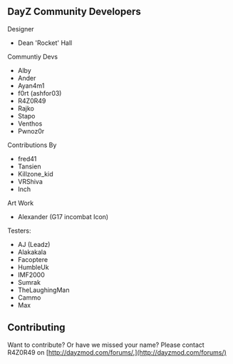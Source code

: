 DayZ Community Developers
-------
Designer
* Dean 'Rocket' Hall

Communtiy Devs
* Alby
* Ander
* Ayan4m1
* f0rt (ashfor03)
* R4Z0R49
* Rajko
* Stapo
* Venthos
* Pwnoz0r

Contributions By
* fred41
* Tansien
* Killzone_kid
* VRShiva
* Inch

Art Work
* Alexander (G17 incombat Icon)

Testers:
* AJ (Leadz)
* Alakakala
* Facoptere
* HumbleUk
* IMF2000
* Sumrak
* TheLaughingMan
* Cammo
* Max

Contributing
------------
Want to contribute? Or have we missed your name?
Please contact R4Z0R49 on [http://dayzmod.com/forums/.](http://dayzmod.com/forums/)


